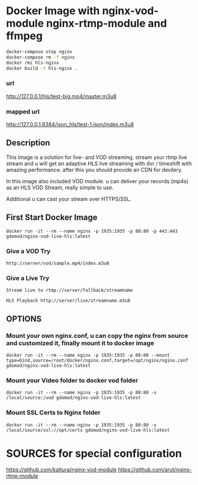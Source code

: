 # Docker Image with nginx-vod-module nginx-rtmp-module and ffmpeg

```bash build image
docker-compose stop nginx
docker-compose rm -f nginx
docker rmi hls-nginx
docker build -t hls-nginx .
```

### url
http://127.0.0.1/hls/test-big.mp4/master.m3u8

### mapped url
http://127.0.0.1:8384/json_hls/test-1.json/index.m3u8

## Description
This Image is a solution for live- and VOD streaming.
stream your rtmp live stream and u will get an adaptive HLS live streaming with dvr / timeshift with amazing performance.
after this you should provide an CDN for devilery.

In this image also included VOD module. u can deliver your records (mp4s) as an HLS VOD Stream, really simple to use.

Additional u can cast your stream over HTTPS/SSL.

## First Start Docker Image
`docker run -it --rm --name nginx -p 1935:1935 -p 80:80 -p 443:443 gdomod/nginx-vod-live-hls:latest`

### Give a VOD Try 
`http://server/vod/sample.mp4/index.m3u8`

### Give a Live Try
`Stream live to rtmp://server/fallback/streamname`

`HLS Playback http://server/live/streamname.m3u8`

## OPTIONS
### Mount your own nginx.conf, u can copy the nginx from source and customized it, finally mount it to docker image
`docker run -it --rm --name nginx -p 1935:1935 -p 80:80 --mount type=bind,source=/root/docker/nginx.conf,target=/opt/nginx/nginx.conf gdomod/nginx-vod-live-hls:latest`

### Mount your Video folder to docker vod folder
`docker run -it --rm --name nginx -p 1935:1935 -p 80:80 -v /local/source:/vod gdomod/nginx-vod-live-hls:latest`

### Mount SSL Certs to Nginx folder
`docker run -it --rm --name nginx -p 1935:1935 -p 80:80 -v /local/source/ssl://opt/certs gdomod/nginx-vod-live-hls:latest`


# SOURCES for special configuration
https://github.com/kaltura/nginx-vod-module
https://github.com/arut/nginx-rtmp-module
